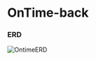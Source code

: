 # OnTime-back

### ERD
![OntimeERD](https://github.com/user-attachments/assets/fe976358-6858-4008-a018-adc9ded332fa)
